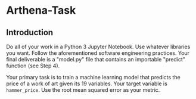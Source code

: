 # Arthena-Task

## Introduction

Do all of your work in a Python 3 Jupyter Notebook. Use whatever libraries you want. Follow the aforementioned software engineering practices. Your final deliverable is a "model.py" file that contains an importable "predict" function (see Step 4). 
 
Your primary task is to train a machine learning model that predicts the price of a work of art given its 19 variables. Your target variable is `hammer_price`. Use the root mean squared error as your metric. 
